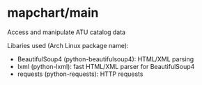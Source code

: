 # mapchart/main
 Access and manipulate ATU catalog data

Libaries used (Arch Linux package name):
 - BeautifulSoup4 (python-beautifulsoup4): HTML/XML parsing
 - lxml (python-lxml): fast HTML/XML parser for BeautifulSoup4
 - requests (python-requests): HTTP requests